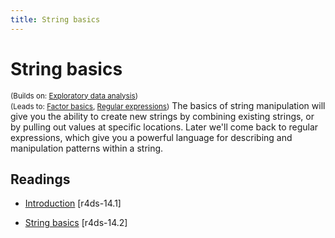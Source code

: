 ```yaml
---
title: String basics
---
```


<!-- Generated automatically from string-basics.yml. Do not edit by hand -->

# String basics
<small>(Builds on: [Exploratory data analysis](eda.md))</small>  
<small>(Leads to: [Factor basics](factor-basics.md), [Regular expressions](regexps.md))</small>
The basics of string manipulation will give you the ability to create new
strings by combining existing strings, or by pulling out values at specific
locations. Later we'll come back to regular expressions, which give you a
powerful language for describing and manipulation patterns within a string.

## Readings

  * [Introduction](http://r4ds.had.co.nz/strings.html#introduction-8) [r4ds-14.1]

  * [String basics](http://r4ds.had.co.nz/strings.html#string-basics) [r4ds-14.2]



